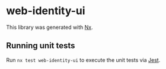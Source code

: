 # web-identity-ui

This library was generated with [Nx](https://nx.dev).

## Running unit tests

Run `nx test web-identity-ui` to execute the unit tests via [Jest](https://jestjs.io).

